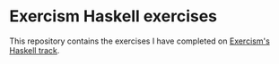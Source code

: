 # Exercism Haskell exercises

This repository contains the exercises I have completed on [Exercism's Haskell track](https://exercism.org/tracks/haskell).